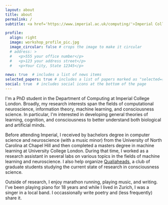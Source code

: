 ```yaml
---
layout: about
title: about
permalink: /
subtitle: <a href='https://www.imperial.ac.uk/computing/'>Imperial College London, Department of Computing</a>. #<a href='#'>Affiliations</a>. Address. Contacts. Moto. Etc.

profile:
  align: right
  image: workshop_profile_pic.jpg
  image_circular: false # crops the image to make it circular
  # address: >
  #   <p>555 your office number</p>
  #   <p>123 your address street</p>
  #   <p>Your City, State 12345</p>

news: true  # includes a list of news items
selected_papers: true # includes a list of papers marked as "selected={true}"
social: true  # includes social icons at the bottom of the page
---
```


I'm a PhD student in the Department of Computing at Imperial College London. Broadly, my research interests span the fields of computational neuroscience, information theory, machine learning, and consciousness science. In particular, I'm interested in developing general theories of learning, cognition, and consciousness to better understand both biological and artificial minds.

Before attending Imperial, I received by bachelors degree in computer science and neuroscience (with a music minor) from the University of North Carolina at Chapel Hill and then completed a masters degree in machine learning at University College London. During that time, I worked as a research assistant in several labs on various topics in the fields of machine learning and neuroscience. I also help organize <a href='https://qualiaheads.github.io/blog/'>Qualiaheads</a>, a club of graduate students studying the current state of research in consciousness science.

Outside of research, I enjoy marathon running, playing music, and writing. I've been playing piano for 18 years and while I lived in Zurich, I was a singer in a local band. I occassionally write poetry and (less frequently) share it.

<!-- Write your biography here. Tell the world about yourself. Link to your favorite [subreddit](http://reddit.com). You can put a picture in, too. The code is already in, just name your picture `prof_pic.jpg` and put it in the `img/` folder.

Put your address / P.O. box / other info right below your picture. You can also disable any these elements by editing `profile` property of the YAML header of your `_pages/about.md`. Edit `_bibliography/papers.bib` and Jekyll will render your [publications page](/al-folio/publications/) automatically.

Link to your social media connections, too. This theme is set up to use [Font Awesome icons](http://fortawesome.github.io/Font-Awesome/) and [Academicons](https://jpswalsh.github.io/academicons/), like the ones below. Add your Facebook, Twitter, LinkedIn, Google Scholar, or just disable all of them. -->
